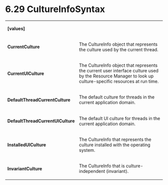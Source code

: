 <html dir="LTR" xmlns:mshelp="http://msdn.microsoft.com/mshelp" xmlns:ddue="http://ddue.schemas.microsoft.com/authoring/2003/5" xmlns:xlink="http://www.w3.org/1999/xlink" xmlns:tool="http://www.microsoft.com/tooltip"><body><input type="hidden" id="userDataCache" class="userDataStyle"><input type="hidden" id="hiddenScrollOffset"><img id="dropDownImage" style="display:none; height:0; width:0;" src="../local/drpdown.gif"><img id="dropDownHoverImage" style="display:none; height:0; width:0;" src="../local/drpdown_orange.gif"><img id="collapseImage" style="display:none; height:0; width:0;" src="../local/collapse.gif"><img id="expandImage" style="display:none; height:0; width:0;" src="../local/exp.gif"><img id="collapseAllImage" style="display:none; height:0; width:0;" src="../local/collall.gif"><img id="expandAllImage" style="display:none; height:0; width:0;" src="../local/expall.gif"><img id="copyImage" style="display:none; height:0; width:0;" src="../local/copycode.gif"><img id="copyHoverImage" style="display:none; height:0; width:0;" src="../local/copycodeHighlight.gif"><div id="header"><h1 class="heading">6.29 CultureInfoSyntax</h1></div><div id="mainSection"><div id="mainBody"><div id="allHistory" class="saveHistory" onsave="saveAll()" onload="loadAll()"></div>




<p xmlns:wsd="http://wsdev.schemas.microsoft.com/authoring/2008/2" xmlns:msxsl="urn:schemas-microsoft-com:xslt" xmlns:script="urn:script" xmlns:build="urn:build">
<div id="sectionSection0" class="section" name="collapseableSection"><content xmlns="http://ddue.schemas.microsoft.com/authoring/2003/5" xmlns:wsd="http://wsdev.schemas.microsoft.com/authoring/2008/2" xmlns:msxsl="urn:schemas-microsoft-com:xslt" xmlns:script="urn:script" xmlns:build="urn:build">
				</content></div><div id="sectionSection1" class="section" name="collapseableSection"><content xmlns="http://ddue.schemas.microsoft.com/authoring/2003/5" xmlns:wsd="http://wsdev.schemas.microsoft.com/authoring/2008/2" xmlns:msxsl="urn:schemas-microsoft-com:xslt" xmlns:script="urn:script" xmlns:build="urn:build">
					<p xmlns=""><b></b></p><table class="ProtocolAuthoredTable" xmlns=""><tr>
								<td>
									<p>
										<b>[values]</b>
									</p>
								</td>
								<td>
								</td>
							</tr><tr>
							<td>
								<p>
									<b>CurrentCulture</b>
								</p>
							</td>
							<td>
								<p>The CultureInfo object that represents the culture used by the current thread.</p>
							</td>
						</tr><tr>
							<td>
								<p>
									<b>CurrentUICulture</b>
								</p>
							</td>
							<td>
								<p>The CultureInfo object that represents the current user interface culture used by the Resource Manager to look up culture-specific resources at run time.</p>
							</td>
						</tr><tr>
							<td>
								<p>
									<b>DefaultThreadCurrentCulture</b>
								</p>
							</td>
							<td>
								<p>The default culture for threads in the current application domain.</p>
							</td>
						</tr><tr>
							<td>
								<p>
									<b>DefaultThreadCurrentUICulture</b>
								</p>
							</td>
							<td>
								<p>The default UI culture for threads in the current application domain.</p>
							</td>
						</tr><tr>
							<td>
								<p>
									<b>InstalledUICulture</b>
								</p>
							</td>
							<td>
								<p>The CultureInfo that represents the culture installed with the operating system.</p>
							</td>
						</tr><tr>
							<td>
								<p>
									<b>InvariantCulture</b>
								</p>
							</td>
							<td>
								<p>The CultureInfo that is culture-independent (invariant).</p>
							</td>
						</tr></table>
				</content></div><!--[if gte IE 5]>
			<tool:tip element="languageFilterToolTip" avoidmouse="false"/>
		<![endif]--></div><a name="feedback"></a><span></span></div></body></html>
